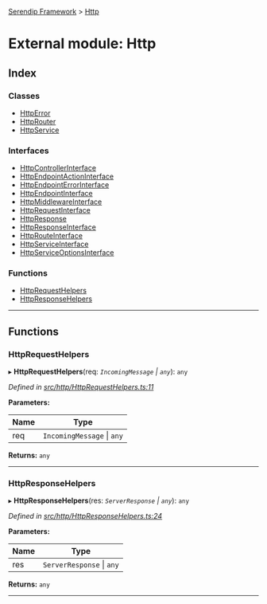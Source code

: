 [Serendip Framework](../README.md) > [Http](../modules/http.md)

# External module: Http

## Index

### Classes

* [HttpError](../classes/http.httperror.md)
* [HttpRouter](../classes/http.httprouter.md)
* [HttpService](../classes/http.httpservice.md)

### Interfaces

* [HttpControllerInterface](../interfaces/http.httpcontrollerinterface.md)
* [HttpEndpointActionInterface](../interfaces/http.httpendpointactioninterface.md)
* [HttpEndpointErrorInterface](../interfaces/http.httpendpointerrorinterface.md)
* [HttpEndpointInterface](../interfaces/http.httpendpointinterface.md)
* [HttpMiddlewareInterface](../interfaces/http.httpmiddlewareinterface.md)
* [HttpRequestInterface](../interfaces/http.httprequestinterface.md)
* [HttpResponse](../interfaces/http.httpresponse.md)
* [HttpResponseInterface](../interfaces/http.httpresponseinterface.md)
* [HttpRouteInterface](../interfaces/http.httprouteinterface.md)
* [HttpServiceInterface](../interfaces/http.httpserviceinterface.md)
* [HttpServiceOptionsInterface](../interfaces/http.httpserviceoptionsinterface.md)

### Functions

* [HttpRequestHelpers](http.md#httprequesthelpers)
* [HttpResponseHelpers](http.md#httpresponsehelpers)

---

## Functions

<a id="httprequesthelpers"></a>

###  HttpRequestHelpers

▸ **HttpRequestHelpers**(req: *`IncomingMessage` \| `any`*): `any`

*Defined in [src/http/HttpRequestHelpers.ts:11](https://github.com/m-esm/serendip/blob/570071d/src/http/HttpRequestHelpers.ts#L11)*

**Parameters:**

| Name | Type |
| ------ | ------ |
| req | `IncomingMessage` \| `any` |

**Returns:** `any`

___
<a id="httpresponsehelpers"></a>

###  HttpResponseHelpers

▸ **HttpResponseHelpers**(res: *`ServerResponse` \| `any`*): `any`

*Defined in [src/http/HttpResponseHelpers.ts:24](https://github.com/m-esm/serendip/blob/570071d/src/http/HttpResponseHelpers.ts#L24)*

**Parameters:**

| Name | Type |
| ------ | ------ |
| res | `ServerResponse` \| `any` |

**Returns:** `any`

___

